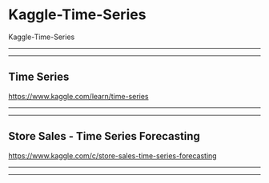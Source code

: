 # Kaggle-Time-Series
Kaggle-Time-Series



-------
-------

## Time Series
https://www.kaggle.com/learn/time-series





-------
-------


## Store Sales - Time Series Forecasting
https://www.kaggle.com/c/store-sales-time-series-forecasting




-------
-------




